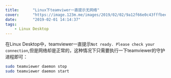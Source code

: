 ```yaml
---
title:      "Linux下teamviwer一直提示无网络"
cover:      "https://image.123m.me/images/2019/02/02/9a12f66e0c43fffbee3e50eaab439740.md.png"
date:       "2019-02-01 14:14:37"
tags:
    - Linux Desktop
---
```


在Linux Desktop中，teamviewer一直提示`Not ready. Please check your connection`,但是网络却是正常的，这种情况下只需要执行一下teamviewer的守护进程即可：  
```bash
sudo teamviewer daemon stop
sudo teamviewer daemon start
```
